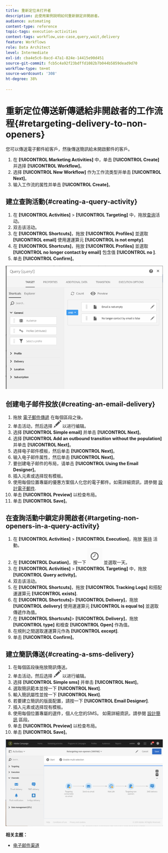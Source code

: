```yaml
---
title: 重新定位未打开者
description: 此使用案例說明如何重新鎖定非開啟者。
audience: automating
content-type: reference
topic-tags: execution-activities
context-tags: workflow,use-case,query,wait,delivery
feature: Workflows
role: Data Architect
level: Intermediate
exl-id: cba4e5c6-8acd-47a1-824e-14415e90d451
source-git-commit: fcb5c4a92f23bdffd1082b7b044b5859dead9d70
workflow-type: tm+mt
source-wordcount: '308'
ht-degree: 38%

---
```


# 重新定位傳送新傳遞給非開啟者的工作流程{#retargeting-delivery-to-non-openers}

您可以傳送電子郵件給客戶，然後傳送簡訊給未開啟郵件的客戶。

1. 在 **[!UICONTROL Marketing Activities]** 中，单击 **[!UICONTROL Create]** 并选择 **[!UICONTROL Workflow]**。
1. 选择 **[!UICONTROL New Workflow]** 作为工作流类型并单击 **[!UICONTROL Next]**。
1. 输入工作流的属性并单击 **[!UICONTROL Create]**。

## 建立查詢活動{#creating-a-query-activity}

1. 在 **[!UICONTROL Activities]** > **[!UICONTROL Targeting]** 中，拖放[查询](../../automating/using/query.md)活动。
1. 双击该活动。
1. 在 **[!UICONTROL Shortcuts]**，拖放 **[!UICONTROL Profiles]** 並選取 **[!UICONTROL email]** 使用運運算元 **[!UICONTROL is not empty]**.
1. 在 **[!UICONTROL Shortcuts]**，拖放 **[!UICONTROL Profiles]** 並選取 **[!UICONTROL no longer contact by email]** 包含值 **[!UICONTROL no ]**.
1. 单击 **[!UICONTROL Confirm]**。

![](assets/wf-complement-query.png)

## 创建电子邮件投放{#creating-an-email-delivery}

1. 拖放 [電子郵件傳遞](../../automating/using/email-delivery.md) 在每個區段之後。
1. 单击活动，然后选择 ![](assets/edit_darkgrey-24px.png) 以进行编辑。
1. 选择 **[!UICONTROL Simple email]** 并单击 **[!UICONTROL Next]**。
1. 选择 **[!UICONTROL Add an outbound transition without the population]** 并单击 **[!UICONTROL Next]**。
1. 选择电子邮件模板，然后单击 **[!UICONTROL Next]**。
1. 输入电子邮件属性，然后单击 **[!UICONTROL Next]**。
1. 要创建电子邮件的布局，请单击 **[!UICONTROL Using the Email Designer]**。
1. 插入元素或选择现有模板。
1. 使用每個位置專屬的優惠方案個人化您的電子郵件。如需詳細資訊，請參閱 [設計電子郵件](../../designing/using/designing-from-scratch.md#designing-an-email-content-from-scratch).
1. 单击 **[!UICONTROL Preview]** 以检查布局。
1. 单击 **[!UICONTROL Save]**。

## 在查詢活動中鎖定非開啟者{#targeting-non-openers-in-a-query-activity}

1. 在 **[!UICONTROL Activities]** > **[!UICONTROL Execution]**，拖放 [等待](../../automating/using/wait.md) 活動。
1. 在 **[!UICONTROL Duration]**，按一下 ![](assets/duration-icon.png) 並選取一天。
1. 在 **[!UICONTROL Activities]** > **[!UICONTROL Targeting]** 中，拖放 **[!UICONTROL Query activity]**。
1. 双击该活动。
1. 在 **[!UICONTROL Shortcuts]**，拖放 **[!UICONTROL Tracking Logs]** 和搭配運運算元 **[!UICONTROL exists]**.
1. 在 **[!UICONTROL Shortcuts]**> **[!UICONTROL Delivery]**，拖放 **[!UICONTROL delivery]** 使用運運算元 **[!UICONTROL is equal to]** 並選取傳遞作為值。
1. 在 **[!UICONTROL Shortcuts]**> **[!UICONTROL Delivery]**，拖放 **[!UICONTROL type]** 和檢查 **[!UICONTROL Open]** 作為值。
1. 在規則之間選取運運算元作為 **[!UICONTROL except]**.
1. 单击 **[!UICONTROL Confirm]**。

## 建立簡訊傳送{#creating-a-sms-delivery}

1. 在每個區段後拖放簡訊傳送。
1. 单击活动，然后选择 ![](assets/edit_darkgrey-24px.png) 以进行编辑。
1. 选择 **[!UICONTROL Simple sms]** 并单击 **[!UICONTROL Next]**。
1. 選取簡訊範本並按一下 **[!UICONTROL Next]**.
1. 輸入簡訊屬性並按一下 **[!UICONTROL Next]**.
1. 若要建立簡訊的版面配置，請按一下 **[!UICONTROL Email Designer]**.
1. 插入元素或选择现有模板。
1. 使用每個位置專屬的選件，個人化您的SMS。
如需詳細資訊，請參閱 [設計簡訊](../../channels/using/creating-an-sms-message.md) 區段。
1. 单击 **[!UICONTROL Preview]** 以检查布局。
1. 单击 **[!UICONTROL Save]**。

![](assets/wf-retargeting-non-openers.png)

**相关主题：**

* [电子邮件渠道](../../channels/using/creating-an-email.md)
